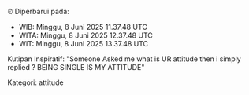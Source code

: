 ⏰ Diperbarui pada:
- WIB: Minggu, 8 Juni 2025 11.37.48 UTC
- WITA: Minggu, 8 Juni 2025 12.37.48 UTC
- WIT: Minggu, 8 Juni 2025 13.37.48 UTC

Kutipan Inspiratif:
"Someone Asked me what is UR attitude then i simply replied ? BEING SINGLE IS MY ATTITUDE"


Kategori: attitude

